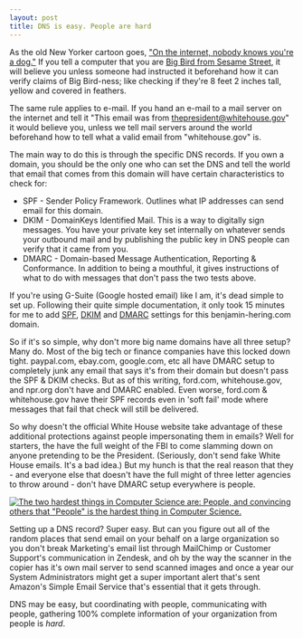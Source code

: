 ```yaml
---
layout: post
title: DNS is easy. People are hard
---
```

As the old New Yorker cartoon goes, ["On the internet, nobody knows you're a dog."](https://en.wikipedia.org/wiki/On_the_Internet,_nobody_knows_you%27re_a_dog) If you tell a computer that you are [Big Bird from Sesame Street](https://en.wikipedia.org/wiki/Big_Bird), it will believe you unless someone had instructed it beforehand how it can verify claims of Big Bird-ness; like checking if they're 8 feet 2 inches tall, yellow and covered in feathers.

The same rule applies to e-mail. If you hand an e-mail to a mail server on the internet and tell it "This email was from thepresident@whitehouse.gov" it would believe you, unless we tell mail servers around the world beforehand how to tell what a valid email from "whitehouse.gov" is. 

The main way to do this is through the specific DNS records. If you own a domain, you should be the only one who can set the DNS and tell the world that email that comes from this domain will have certain characteristics to check for:

* SPF - Sender Policy Framework. Outlines what IP addresses can send email for this domain.
* DKIM - DomainKeys Identified Mail. This is a way to digitally sign messages. You have your private key set internally on whatever sends your outbound mail and by publishing the public key in DNS people can verify that it came from you.
* DMARC - Domain-based Message Authentication, Reporting & Conformance. In addition to being a mouthful, it gives instructions of what to do with messages that don't pass the two tests above.

If you're using G-Suite (Google hosted email) like I am, it's dead simple to set up. Following their quite simple documentation, it only took 15 minutes for me to add  [SPF](https://support.google.com/a/answer/33786?hl=en&ref_topic=2759192&visit_id=1-636320706039003987-1662906503&rd=1), [DKIM](https://support.google.com/a/answer/174124?hl=en&ref_topic=2752442&visit_id=1-636320706039003987-1662906503&rd=1) and [DMARC](https://support.google.com/a/answer/2466563?hl=en&ref_topic=2759254) settings for this benjamin-hering.com domain.

So if it's so simple, why don't more big name domains have all three setup? Many do. Most of the big tech or finance companies have this locked down tight. paypal.com, ebay.com, google.com, etc all have DMARC setup to completely junk any email that says it's from their domain but doesn't pass the SPF & DKIM checks. But as of this writing, ford.com, whitehouse.gov, and npr.org don't have and DMARC enabled. Even worse, ford.com & whitehouse.gov have their SPF records even in 'soft fail' mode where messages that fail that check will still be delivered.

So why doesn't the official White House website take advantage of these additional protections against people impersonating them in emails? Well for starters, the have the full weight of the FBI to come slamming down on anyone pretending to be the President. (Seriously, don't send fake White House emails. It's a bad idea.) But my hunch is that the real reason that they - and everyone else that doesn't have the full might of three letter agencies to throw around - don't have DMARC setup everywhere is people.

[![The two hardest things in Computer Science are: People, and convincing others that "People" is the hardest thing in Computer Science.](https://benjamin-hering.com/images/hardest-thing-is-people.png)](https://twitter.com/listrophy/status/876129823130869760)

Setting up a DNS record? Super easy. But can you figure out all of the random places that send email on your behalf on a large organization so you don't break Marketing's email list through MailChimp or Customer Support's communication in Zendesk, and oh by the way the scanner in the copier has it's own mail server to send scanned images and once a year our System Administrators might get a super important alert that's sent Amazon's Simple Email Service that's essential that it gets through.

DNS may be easy, but coordinating with people, communicating with people, gathering 100% complete information of your organization from people is *hard*. 
